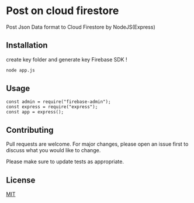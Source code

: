 # Post on cloud firestore

Post Json Data format to Cloud Firestore by NodeJS(Express)

## Installation

create key folder and generate key Firebase SDK !

```bash
node app.js
```

## Usage

```nodejs
const admin = require("firebase-admin");
const express = require("express");
const app = express();
```

## Contributing

Pull requests are welcome. For major changes, please open an issue first to discuss what you would like to change.

Please make sure to update tests as appropriate.

## License

[MIT](https://choosealicense.com/licenses/mit/)

